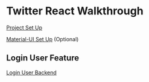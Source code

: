 # Twitter React Walkthrough

[Project Set Up][1]

[Material-UI Set Up][2] (Optional)

## Login User Feature

[Login User Backend][3]

[1]: https://drive.google.com/file/d/1Rd7VWNl0LosBmD4fEV6o9w0iBcey9Cj9/view?usp=sharing
[2]: https://drive.google.com/file/d/1sSu4GqaE0krLoZqoUBT6ngZfYC-lN8mW/view?usp=sharing
[3]: https://drive.google.com/file/d/1cipYCZKS54MDcUrL5OfGpEHYUR6yLhAf/view?usp=sharing
